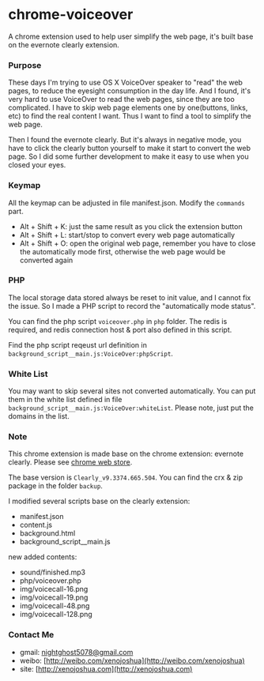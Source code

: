 chrome-voiceover
================

A chrome extension used to help user simplify the web page, it's built base on the evernote clearly extension.

### Purpose
These days I'm trying to use OS X VoiceOver speaker to "read" the web pages, to reduce the eyesight consumption in the day life. And I found, it's very hard to use VoiceOver to read the web pages, since they are too complicated. I have to skip web page elements one by one(buttons, links, etc) to find the real content I want. Thus I want to find a tool to simplify the web page.

Then I found the evernote clearly. But it's always in negative mode, you have to click the clearly button yourself to make it start to convert the web page. So I did some further development to make it easy to use when you closed your eyes.

### Keymap
All the keymap can be adjusted in file manifest.json.
Modify the `commands` part.

* Alt + Shift + K: just the same result as you click the extension button
* Alt + Shift + L: start/stop to convert every web page automatically
* Alt + Shift + O: open the original web page, remember you have to close the automatically mode first, otherwise the web page would be converted again

### PHP
The local storage data stored always be reset to init value, and I cannot fix the issue. So I made a PHP script to record the "automatically mode status".

You can find the php script `voiceover.php` in `php` folder. The redis is required, and redis connection host & port also defined in this script.

Find the php script reqeust url definition in `background_script__main.js:VoiceOver:phpScript`.

### White List
You may want to skip several sites not converted automatically. You can put them in the white list defined in file `background_script__main.js:VoiceOver:whiteList`. Please note, just put the domains in the list.

### Note
This chrome extension is made base on the chrome extension: evernote clearly.
Please see [chrome web store](https://chrome.google.com/webstore/detail/clearly/iooicodkiihhpojmmeghjclgihfjdjhj).

The base version is `Clearly_v9.3374.665.504`.
You can find the crx & zip package in the folder `backup`.

I modified several scripts base on the clearly extension:

* manifest.json
* content.js
* background.html
* background_script__main.js

new added contents:

* sound/finished.mp3
* php/voiceover.php
* img/voicecall-16.png
* img/voicecall-19.png
* img/voicecall-48.png
* img/voicecall-128.png

### Contact Me
* gmail: [nightghost5078@gmail.com](nightghost5078@gmail.com)
* weibo: [http://weibo.com/xenojoshua](http://weibo.com/xenojoshua)
* site: [http://xenojoshua.com](http://xenojoshua.com)
